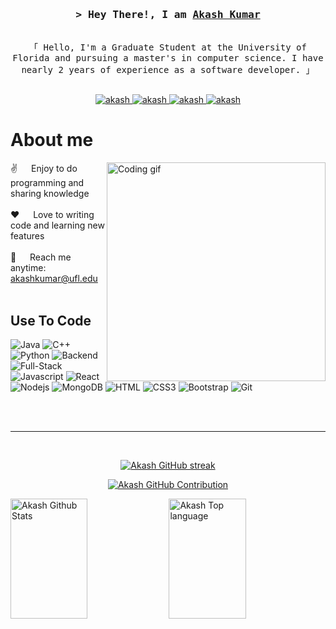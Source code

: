 
<!-- Intro  -->
<h3 align="center">
        <samp>&gt; Hey There!, I am
                <b><a target="_blank" href="https://akashkumar.tech">Akash Kumar</a></b>
        </samp>
</h3>


<p align="center"> 
  <samp>
    <br>
    「 Hello, I'm a Graduate Student at the University of Florida and pursuing a master's in computer science. I have nearly 2 years of experience as a software developer. 」
    <br>
    <br>
  </samp>
</p>

<p align="center">
 <a href="https://akashkumar.tech" target="blank">
  <img src="https://img.shields.io/badge/Website-DC143C?style=for-the-badge&logo=medium&logoColor=white" alt="akash" />
 </a>
 <a href="https://linkedin.com/in/akash-kumar916" target="_blank">
  <img src="https://img.shields.io/badge/LinkedIn-0077B5?style=for-the-badge&logo=linkedin&logoColor=white" alt="akash"/>
 </a>
  <a href="https://leetcode.com/akash_kumar916/" target="_blank">
  <img src="https://img.shields.io/badge/Leetcode-grey?style=for-the-badge&logo=leetcode&logoColor=orange" alt="akash"/>
 </a>

 <a href="https://medium.com/@akash-kumar916" target="_blank">
  <img src="https://img.shields.io/badge/Medium-white?style=for-the-badge&logo=medium&logoColor=black" alt="akash"/>
 </a>

</p>


<!-- About Section -->
 # About me
 
<p>
 <img align="right" width="350" src="/assets/programmer.gif" alt="Coding gif" />
  
 ✌️ &emsp; Enjoy to do programming and sharing knowledge <br/><br/>
 ❤️ &emsp; Love to writing code and learning new features<br/><br/>
 📧 &emsp; Reach me anytime: akashkumar@ufl.edu<br/><br/>


</p>


## Use To Code
![Java](https://img.shields.io/badge/Java-F0DB4F?style=for-the-badge&labelColor=black&logo=java&logoColor=grey)
![C++](https://img.shields.io/badge/C++-black?style=for-the-badge&labelColor=black&logo=c++&logoColor=F0DB4F)
![Python](https://img.shields.io/badge/Python-green?style=for-the-badge&labelColor=black&logo=python&logoColor=F0DB4F)
![Backend](https://img.shields.io/badge/Backend-sky?style=for-the-badge&labelColor=black&logo=backend&logoColor=F0DB4F)
![Full-Stack](https://img.shields.io/badge/Full-stack-blue?style=for-the-badge&labelColor=black&logo=fullstack&logoColor=F0DB4F)
![Javascript](https://img.shields.io/badge/Javascript-F0DB4F?style=for-the-badge&labelColor=black&logo=javascript&logoColor=F0DB4F)
![React](https://img.shields.io/badge/-React-61DBFB?style=for-the-badge&labelColor=black&logo=react&logoColor=61DBFB)
![Nodejs](https://img.shields.io/badge/Nodejs-3C873A?style=for-the-badge&labelColor=black&logo=node.js&logoColor=3C873A)
![MongoDB](https://img.shields.io/badge/MongoDB-4EA94B?style=for-the-badge&logo=mongodb&logoColor=white)
![HTML](https://img.shields.io/badge/HTML5-E34F26?style=for-the-badge&logo=html5&logoColor=white)
![CSS3](https://img.shields.io/badge/CSS3-1572B6?style=for-the-badge&logo=css3&logoColor=white)
![Bootstrap](https://img.shields.io/badge/Bootstrap-563D7C?style=for-the-badge&logo=bootstrap&logoColor=white)
![Git](https://img.shields.io/badge/Git-F05032?style=for-the-badge&logo=git&logoColor=white)

<br/>


<br/>
<hr/>
<br/>

<p align="center">
  <a href="https://github.com/akashkumar916">
    <img src="https://github-readme-streak-stats.herokuapp.com/?user=akashkumar916&theme=radical&border=7F3FBF&background=0D1117" alt="Akash GitHub streak"/>
  </a>
</p>

<p align="center">
  <a href="https://github.com/akashkumar916">
    <img src="https://github-profile-summary-cards.vercel.app/api/cards/profile-details?username=akashkumar916&theme=radical" alt="Akash GitHub Contribution"/>
  </a>
</p>

<a> 
    <a href="https://github.com/akahskumar916"><img alt="Akash Github Stats" src="https://denvercoder1-github-readme-stats.vercel.app/api?username=akashkumar916&show_icons=true&count_private=true&theme=react&border_color=7F3FBF&bg_color=0D1117&title_color=F85D7F&icon_color=F8D866" height="192px" width="49.5%"/></a>
  <a href="https://github.com/akashkumar916"><img alt="Akash Top language" src="https://denvercoder1-github-readme-stats.vercel.app/api/top-langs/?username=akashkumar916&langs_count=8&layout=compact&theme=react&border_color=7F3FBF&bg_color=0D1117&title_color=F85D7F&icon_color=F8D866" height="192px" width="49.5%"/></a>
  <br/>
</a>

